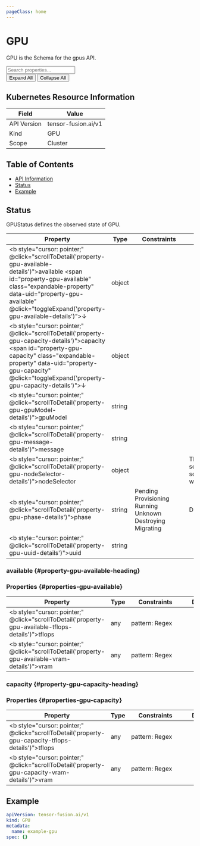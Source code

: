 ```yaml
---
pageClass: home
---
```

# GPU

GPU is the Schema for the gpus API.

<div class="crd-navigation">
  <div class="crd-search">
    <input type="text" id="gpu-property-search" placeholder="Search properties..." @input="filterProperties('gpu')">
  </div>
  <div class="crd-actions">
    <button @click="expandAll('gpu')">Expand All</button>
    <button @click="collapseAll('gpu')">Collapse All</button>
  </div>
</div>

## Kubernetes Resource Information

| Field | Value |
|-------|-------|
| API Version | tensor-fusion.ai/v1 |
| Kind | GPU |
| Scope | Cluster |

## Table of Contents

- [API Information](#api-information)
- [Status](#status)
- [Example](#example)

## Status

GPUStatus defines the observed state of GPU.

| <div style="min-width:110px">Property</div> | Type | <div style="min-width:130px">Constraints</div> | <div style="min-width:125px">Description</div> |
|----------|------|------------|-------------|
| <b style="cursor: pointer;" @click="scrollToDetail('property-gpu-available-details')">available</b><span class="required-tag"></span> <span id="property-gpu-available" class="expandable-property" data-uid="property-gpu-available" @click="toggleExpand('property-gpu-available-details')">↓</span> | object |   |  |
| <b style="cursor: pointer;" @click="scrollToDetail('property-gpu-capacity-details')">capacity</b><span class="required-tag"></span> <span id="property-gpu-capacity" class="expandable-property" data-uid="property-gpu-capacity" @click="toggleExpand('property-gpu-capacity-details')">↓</span> | object |   |  |
| <b style="cursor: pointer;" @click="scrollToDetail('property-gpu-gpuModel-details')">gpuModel</b><span class="required-tag"></span> | string |   |  |
| <b style="cursor: pointer;" @click="scrollToDetail('property-gpu-message-details')">message</b><span class="required-tag"></span> | string |   |  |
| <b style="cursor: pointer;" @click="scrollToDetail('property-gpu-nodeSelector-details')">nodeSelector</b><span class="required-tag"></span> | object |   | The host match selector to schedule worker pods |
| <b style="cursor: pointer;" @click="scrollToDetail('property-gpu-phase-details')">phase</b><span class="required-tag"></span> | string |  <span class="enum-tag">Pending</span> <span class="enum-tag">Provisioning</span> <span class="enum-tag">Running</span> <span class="enum-tag">Unknown</span> <span class="enum-tag">Destroying</span> <span class="enum-tag">Migrating</span> |  Default: `Pending` |
| <b style="cursor: pointer;" @click="scrollToDetail('property-gpu-uuid-details')">uuid</b><span class="required-tag"></span> | string |   |  |

<div id="property-gpu-available-details" class="nested-properties expanded">

### available {#property-gpu-available-heading}

### Properties {#properties-gpu-available}

| <div style="min-width:110px">Property</div> | Type | <div style="min-width:130px">Constraints</div> | <div style="min-width:125px">Description</div> |
|----------|------|------------|-------------|
| <b style="cursor: pointer;" @click="scrollToDetail('property-gpu-available-tflops-details')">tflops</b><span class="required-tag"></span> | any | <span class="constraint-tag" title="^(\+&#124;-)?(([0-9]+(\.[0-9]&#42;)?)&#124;(\.[0-9]+))(([KMGTPE]i)&#124;[numkMGTPE]&#124;([eE](\+&#124;-)?(([0-9]+(\.[0-9]&#42;)?)&#124;(\.[0-9]+))))?$">pattern: Regex</span>  |  |
| <b style="cursor: pointer;" @click="scrollToDetail('property-gpu-available-vram-details')">vram</b><span class="required-tag"></span> | any | <span class="constraint-tag" title="^(\+&#124;-)?(([0-9]+(\.[0-9]&#42;)?)&#124;(\.[0-9]+))(([KMGTPE]i)&#124;[numkMGTPE]&#124;([eE](\+&#124;-)?(([0-9]+(\.[0-9]&#42;)?)&#124;(\.[0-9]+))))?$">pattern: Regex</span>  |  |

</div>

<div id="property-gpu-capacity-details" class="nested-properties expanded">

### capacity {#property-gpu-capacity-heading}

### Properties {#properties-gpu-capacity}

| <div style="min-width:110px">Property</div> | Type | <div style="min-width:130px">Constraints</div> | <div style="min-width:125px">Description</div> |
|----------|------|------------|-------------|
| <b style="cursor: pointer;" @click="scrollToDetail('property-gpu-capacity-tflops-details')">tflops</b><span class="required-tag"></span> | any | <span class="constraint-tag" title="^(\+&#124;-)?(([0-9]+(\.[0-9]&#42;)?)&#124;(\.[0-9]+))(([KMGTPE]i)&#124;[numkMGTPE]&#124;([eE](\+&#124;-)?(([0-9]+(\.[0-9]&#42;)?)&#124;(\.[0-9]+))))?$">pattern: Regex</span>  |  |
| <b style="cursor: pointer;" @click="scrollToDetail('property-gpu-capacity-vram-details')">vram</b><span class="required-tag"></span> | any | <span class="constraint-tag" title="^(\+&#124;-)?(([0-9]+(\.[0-9]&#42;)?)&#124;(\.[0-9]+))(([KMGTPE]i)&#124;[numkMGTPE]&#124;([eE](\+&#124;-)?(([0-9]+(\.[0-9]&#42;)?)&#124;(\.[0-9]+))))?$">pattern: Regex</span>  |  |

</div>

## Example

```yaml
apiVersion: tensor-fusion.ai/v1
kind: GPU
metadata:
  name: example-gpu
spec: {}
```

<script setup>
function toggleExpand(id) {
  const element = document.getElementById(id);
  if (element) {
    element.classList.toggle('expanded');
    
    // Update URL with property ID when expanded, remove when collapsed
    if (element.classList.contains('expanded')) {
      // Do nothing
    } else if (window.location.hash === '#' + id) {
      // Remove hash if it's matching the current element and we're collapsing
      history.pushState('', document.title, window.location.pathname + window.location.search);
    }
  }
}

function scrollToDetail(id) {
  // Add property ID to URL hash without triggering navigation
  history.pushState(null, document.title, window.location.pathname + window.location.search + '#' + id);
  const element = document.getElementById(id);
  if (element) {
    element.scrollIntoView({ behavior: 'smooth', block: 'start' });
  }
}

function expandAll(schemaPrefix) {
  document.querySelectorAll('.nested-properties').forEach(el => {
    if (el.id.startsWith('property-' + schemaPrefix + '-')) {
      el.classList.add('expanded');
    }
  });
}

function collapseAll(schemaPrefix) {
  document.querySelectorAll('.nested-properties').forEach(el => {
    if (el.id.startsWith('property-' + schemaPrefix + '-')) {
      el.classList.remove('expanded');
    }
  });
}

function filterProperties(schemaPrefix) {
  const searchText = document.getElementById(schemaPrefix + '-property-search').value.toLowerCase();
  const allTables = document.querySelectorAll('table');
  
  allTables.forEach(table => {
    // Only process tables that belong to this schema
    const rows = table.querySelectorAll('tr');
    
    rows.forEach(row => {
      const text = row.textContent.toLowerCase();
      if (text.includes(searchText)) {
        row.style.display = '';
        
        // If this row has an expandable property and matches the search
        const expandLink = row.querySelector('.expandable-property');
        if (expandLink) {
          const detailsId = expandLink.getAttribute('data-uid') + '-details';
          const detailsElement = document.getElementById(detailsId);
          if (detailsElement) {
            detailsElement.classList.add('expanded');
          }
        }
      } else {
        row.style.display = 'none';
      }
    });
  });
}

function handleUrlHash() {
  if (window.location.hash) {
    const id = window.location.hash.substring(1); // Remove the # character
    const element = document.getElementById(id);
    if (element) {
      // Expand the element
      element.classList.add('expanded');
      
      // Scroll to the element
      setTimeout(() => {
        element.scrollIntoView({ behavior: 'smooth', block: 'start' });
      }, 100); // Small delay to ensure DOM is ready
    }
  }
}

// Run when the DOM is fully loaded
if (typeof window !== 'undefined') {
  window.addEventListener('DOMContentLoaded', handleUrlHash);
  // Also handle when hash changes in the URL
  window.addEventListener('hashchange', handleUrlHash);
}
</script>
